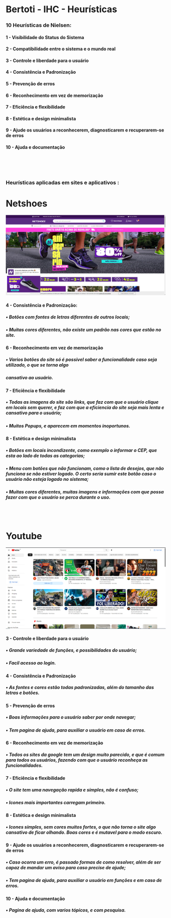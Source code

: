 # Bertoti - IHC - Heurísticas



### 10 Heurísticas de Nielsen:</br>
#### 1 - Visibilidade do Status do Sistema</br>
#### 2 - Compatibilidade entre o sistema e o mundo real</br>
#### 3 - Controle e liberdade para o usuário</br>
#### 4 - Consistência e Padronização</br>
#### 5 - Prevenção de erros</br>
#### 6 - Reconhecimento em vez de memorização</br>
#### 7 - Eficiência e flexibilidade</br>
#### 8 - Estética e design minimalista</br>
#### 9 - Ajude os usuários a reconhecerem, diagnosticarem e recuperarem-se de erros</br>
#### 10 - Ajuda e documentação</br>

</br>
</br>
</br>

### Heurísticas aplicadas em sites e aplicativos :

# Netshoes #
![Netshoes](https://github.com/CarlosKB/bertoti/blob/main/IHC/IHC%20IMAGENS/NetshoesSite.png)

#### 4 - Consistência e Padronização: </br>
#####    • Botões com fontes de letras diferentes de outros locais;
#####    • Muitas cores diferentes, não existe um padrão nas cores que estão no site.

#### 6 - Reconhecimento em vez de memorização</br>
#####    • Varios botões do site só é possivel saber a funcionalidade caso seja utilizado, o que se torna algo</br>
#####     cansativo ao usuário. 

#### 7 - Eficiência e flexibilidade</br>
#####   • Todas as imagens do site são links, que faz com que o usuário clique em locais sem querer, e faz com que a eficiencia do site seja mais lenta e cansativo para o usuário;</br>
#####   • Muitos Popups, e aparecem em momentos inoportunos.

#### 8 - Estética e design minimalista</br>
#####    • Botões em locais incondizente, como exemplo o informar o CEP, que esta ao lado de todas as categorias;
#####    • Menu com botões que não funcionam, como o lista de desejos, que não funciona se não estiver logado. O certo seria sumir este botão caso o usuário não esteja logado no sistema;</br>
#####    • Muitas cores diferentes, muitas imagens e informações com que possa fazer com que o usuário se perca durante o uso.

</br>
</br>

# Youtube #
![Youtube](https://github.com/CarlosKB/bertoti/blob/main/IHC/IHC%20IMAGENS/youtube.png)

#### 3 - Controle e liberdade para o usuário</br>
#####     • Grande variedade de funções, e possibilidades do usuário;
#####     • Facil acesso ao login.

#### 4 - Consistência e Padronização</br>
#####     • As fontes e cores estão todas padronizadas, além do tamanho das letras e botões.

#### 5 - Prevenção de erros</br>
#####     • Boas informações para o usuário saber por onde navegar;
#####     • Tem pagina de ajuda, para auxiliar o usuário em caso de erros.

#### 6 - Reconhecimento em vez de memorização</br>
#####     • Todos os sites da google tem um design muito parecido, e que é comum para todos os usuários, fazendo com que o usuário reconheça as funcionalidades.

#### 7 - Eficiência e flexibilidade</br>
#####     • O site tem uma navegação rapida e simples, não é confuso;
#####     • Icones mais importantes carregam primeiro.

#### 8 - Estética e design minimalista</br>
#####     • Icones simples, sem cores muitos fortes, o que não torna o site algo cansativo de ficar olhando. Boas cores e é mutavel para o modo escuro.

#### 9 - Ajude os usuários a reconhecerem, diagnosticarem e recuperarem-se de erros</br>
#####     • Caso ocorra um erro, é passado formas de como resolver, além de ser capaz de mandar um aviso para caso precise de ajude;
#####     • Tem pagina de ajuda, para auxiliar o usuário em funções e em caso de erros.

#### 10 - Ajuda e documentação</br>
#####     • Pagina de ajuda, com varios tópicos, e com pesquisa.
